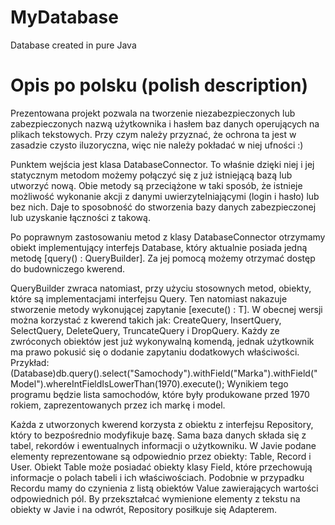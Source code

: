 # MyDatabase
Database created in pure Java

# Opis po polsku (polish description) 
Prezentowana projekt pozwala na tworzenie niezabezpieczonych lub zabezpieczonych nazwą użytkownika i hasłem baz danych operujących na plikach tekstowych. 
Przy czym należy przyznać, że ochrona ta jest w zasadzie czysto iluzoryczna, więc nie należy pokładać w niej ufności :)

Punktem wejścia jest klasa DatabaseConnector. 
To właśnie dzięki niej i jej statycznym metodom możemy połączyć się z już istniejącą bazą lub utworzyć nową.
Obie metody są przeciążone w taki sposób, że istnieje możliwość wykonanie akcji z danymi uwierzytelniającymi (login i hasło) lub bez nich.
Daje to sposobność do stworzenia bazy danych zabezpieczonej lub uzyskanie łączności z takową.

Po poprawnym zastosowaniu metod z klasy DatabaseConnector otrzymamy obiekt implementujący interfejs Database, 
który aktualnie posiada jedną metodę [query() : QueryBuilder]. Za jej pomocą możemy otrzymać dostęp do budowniczego kwerend.

QueryBuilder zwraca natomiast, przy użyciu stosownych metod, obiekty, które są implementacjami interfejsu Query<T>. Ten natomiast nakazuje stworzenie metody wykonującej zapytanie [execute() : T].
W obecnej wersji można korzystać z kwerend takich jak: CreateQuery, InsertQuery, SelectQuery, DeleteQuery, TruncateQuery i DropQuery.
Każdy ze zwróconych obiektów jest już wykonywalną komendą, jednak użytkownik ma prawo pokusić się o dodanie zapytaniu dodatkowych właściwości.
  Przykład: 
(Database)db.query().select("Samochody").withField("Marka").withField("Model").whereIntFieldIsLowerThan(1970).execute();
Wynikiem tego programu będzie lista samochodów, które były produkowane przed 1970 rokiem, zaprezentowanych przez ich markę i model.

Każda z utworzonych kwerend korzysta z obiektu z interfejsu Repository, który to bezpośrednio modyfikuje bazę. 
Sama baza danych składa się z tabel, rekordów i ewentualnych informacji o użytkowniku. 
W Javie podane elementy reprezentowane są odpowiednio przez obiekty: Table, Record i User. 
Obiekt Table może posiadać obiekty klasy Field, które przechowują informacje o polach tabeli i ich właściwościach.
Podobnie w przypadku Recordu mamy do czynienia z listą obiektów Value zawierających wartości odpowiednich pól.
By przekształcać wymienione elementy z tekstu na obiekty w Javie i na odwrót, Repository posiłkuje się Adapterem.

